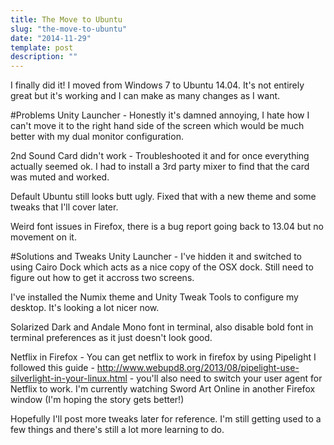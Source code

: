```yaml
---
title: The Move to Ubuntu
slug: "the-move-to-ubuntu"
date: "2014-11-29"
template: post
description: ""
---
```

I finally did it! I moved from Windows 7 to Ubuntu 14.04. It's not entirely great but it's working and I can make as many changes as I want.

#Problems
Unity Launcher - Honestly it's damned annoying, I hate how I can't move it to the right hand side of the screen which would be much better with my dual monitor configuration.

2nd Sound Card didn't work - Troubleshooted it and for once everything actually seemed ok. I had to install a 3rd party mixer to find that the card was muted and worked.

Default Ubuntu still looks butt ugly. Fixed that with a new theme and some tweaks that I'll cover later.

Weird font issues in Firefox, there is a bug report going back to 13.04 but no movement on it.

#Solutions and Tweaks
Unity Launcher - I've hidden it and switched to using Cairo Dock which acts as a nice copy of the OSX dock. Still need to figure out how to get it accross two screens.

I've installed the Numix theme and Unity Tweak Tools to configure my desktop. It's looking a lot nicer now.

Solarized Dark and Andale Mono font in terminal, also disable bold font in terminal preferences as it just doesn't look good.

Netflix in Firefox - You can get netflix to work in firefox by using Pipelight I followed this guide - http://www.webupd8.org/2013/08/pipelight-use-silverlight-in-your-linux.html - you'll also need to switch your user agent for Netflix to work. I'm currently watching Sword Art Online in another Firefox window (I'm hoping the story gets better!)

Hopefully I'll post more tweaks later for reference. I'm still getting used to a few things and there's still a lot more learning to do.


